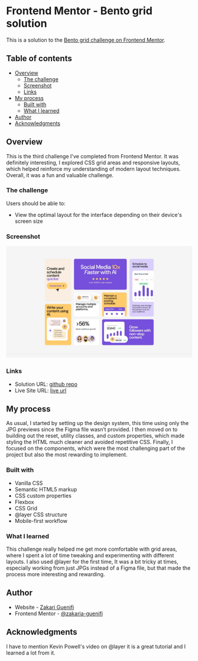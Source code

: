 # Frontend Mentor - Bento grid solution
This is a solution to the [Bento grid challenge on Frontend Mentor](https://www.frontendmentor.io/challenges/bento-grid-RMydElrlOj).

## Table of contents

- [Overview](#overview)
  - [The challenge](#the-challenge)
  - [Screenshot](#screenshot)
  - [Links](#links)
- [My process](#my-process)
  - [Built with](#built-with)
  - [What I learned](#what-i-learned)
- [Author](#author)
- [Acknowledgments](#acknowledgments)

## Overview
This is the third challenge I've completed from Frontend Mentor. It was definitely interesting, I explored CSS grid areas and responsive layouts, which helped reinforce my understanding of modern layout techniques. Overall, it was a fun and valuable challenge.

### The challenge
Users should be able to:
- View the optimal layout for the interface depending on their device's screen size

### Screenshot
![](./screenshot.jpg)

### Links
- Solution URL: [github repo](https://your-solution-url.com)
- Live Site URL: [live url](https://your-live-site-url.com)

## My process
As usual, I started by setting up the design system, this time using only the JPG previews since the Figma file wasn’t provided. I then moved on to building out the reset, utility classes, and custom properties, which made styling the HTML much cleaner and avoided repetitive CSS.
Finally, I focused on the components, which were the most challenging part of the project but also the most rewarding to implement.

### Built with
- Vanilla CSS
- Semantic HTML5 markup
- CSS custom properties
- Flexbox
- CSS Grid
- @layer CSS structure
- Mobile-first workflow

### What I learned
This challenge really helped me get more comfortable with grid areas, where I spent a lot of time tweaking and experimenting with different layouts. I also used @layer for the first time, It was a bit tricky at times, especially working from just JPGs instead of a Figma file, but that made the process more interesting and rewarding.

## Author

- Website - [Zakari Guenifi](https://www.guenifi.com)
- Frontend Mentor - [@zakaria-guenifi](https://www.frontendmentor.io/profile/zakaria-guenifi)

## Acknowledgments
I have to mention Kevin Powell's video on @layer it is a great tutorial and I learned a lot from it.

